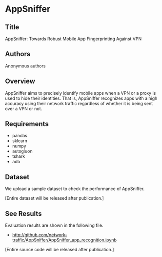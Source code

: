 # AppSniffer

## Title
AppSniffer: Towards Robust Mobile App Fingerprinting Against VPN

## Authors
Anonymous authors

## Overview
AppSniffer aims to precisely identify mobile apps when a VPN or a proxy is used to hide their identities. That is, AppSniffer recognizes apps with a high accuracy using their network traffic regardless of whether it is being sent over a VPN or not.

## Requirements
* pandas
* sklearn
* numpy
* autogluon
* tshark
* adb

## Dataset
We upload a sample dataset to check the performance of AppSniffer. 

[Entire dataset will be released after publication.]

## See Results
Evaluation results are shown in the following file.

* http://github.com/network-traffic/AppSniffer/AppSniffer_app_recognition.ipynb

[Entire source code will be released after publication.]
